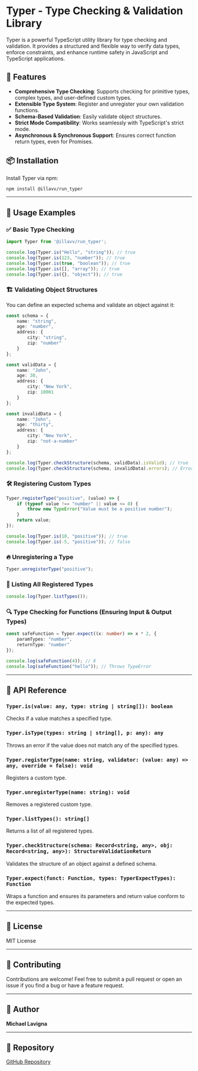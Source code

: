 # Typer - Type Checking & Validation Library

Typer is a powerful TypeScript utility library for type checking and validation. It provides a structured and flexible way to verify data types, enforce constraints, and enhance runtime safety in JavaScript and TypeScript applications.

## 🚀 Features

- **Comprehensive Type Checking**: Supports checking for primitive types, complex types, and user-defined custom types.
- **Extensible Type System**: Register and unregister your own validation functions.
- **Schema-Based Validation**: Easily validate object structures.
- **Strict Mode Compatibility**: Works seamlessly with TypeScript's strict mode.
- **Asynchronous & Synchronous Support**: Ensures correct function return types, even for Promises.

## 📦 Installation

Install Typer via npm:

```sh
npm install @illavv/run_typer
```

---

## 🔧 Usage Examples

### ✅ Basic Type Checking

```ts
import Typer from '@illavv/run_typer';

console.log(Typer.is("Hello", "string")); // true
console.log(Typer.is(123, "number")); // true
console.log(Typer.is(true, "boolean")); // true
console.log(Typer.is([], "array")); // true
console.log(Typer.is({}, "object")); // true
```

### 🏗 Validating Object Structures

You can define an expected schema and validate an object against it:

```ts
const schema = {
    name: "string",
    age: "number",
    address: {
        city: "string",
        zip: "number"
    }
};

const validData = {
    name: "John",
    age: 30,
    address: {
        city: "New York",
        zip: 10001
    }
};

const invalidData = {
    name: "John",
    age: "thirty",
    address: {
        city: "New York",
        zip: "not-a-number"
    }
};

console.log(Typer.checkStructure(schema, validData).isValid); // true
console.log(Typer.checkStructure(schema, invalidData).errors); // Errors in age and zip
```

### 🛠 Registering Custom Types

```ts
Typer.registerType("positive", (value) => {
    if (typeof value !== "number" || value <= 0) {
        throw new TypeError("Value must be a positive number");
    }
    return value;
});

console.log(Typer.is(10, "positive")); // true
console.log(Typer.is(-5, "positive")); // false
```

### 🔥 Unregistering a Type

```ts
Typer.unregisterType("positive");
```

### 📜 Listing All Registered Types

```ts
console.log(Typer.listTypes());
```

### 🔍 Type Checking for Functions (Ensuring Input & Output Types)

```ts
const safeFunction = Typer.expect((x: number) => x * 2, {
    paramTypes: "number",
    returnType: "number"
});

console.log(safeFunction(4)); // 8
console.log(safeFunction("hello")); // Throws TypeError
```

---

## 📖 API Reference

### `Typer.is(value: any, type: string | string[]): boolean`
Checks if a value matches a specified type.

### `Typer.isType(types: string | string[], p: any): any`
Throws an error if the value does not match any of the specified types.

### `Typer.registerType(name: string, validator: (value: any) => any, override = false): void`
Registers a custom type.

### `Typer.unregisterType(name: string): void`
Removes a registered custom type.

### `Typer.listTypes(): string[]`
Returns a list of all registered types.

### `Typer.checkStructure(schema: Record<string, any>, obj: Record<string, any>): StructureValidationReturn`
Validates the structure of an object against a defined schema.

### `Typer.expect(funct: Function, types: TyperExpectTypes): Function`
Wraps a function and ensures its parameters and return value conform to the expected types.

---

## 📝 License

MIT License

---

## 🤝 Contributing

Contributions are welcome! Feel free to submit a pull request or open an issue if you find a bug or have a feature request.

---

## 👤 Author

**Michael Lavigna**

---

## 📂 Repository

[GitHub Repository](https://github.com/lavv425/Typer)